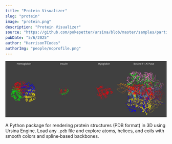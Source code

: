 ```yaml
---
title: "Protein Visualizer"
slug: "protein"
image: "protein.png"
description: "Protein Visualizer"
source: "https://github.com/pokepetter/ursina/blob/master/samples/particle_system.py"
pubDate: "5/6/2025"
author: "HarrisonTCodes"
authorImg: "people/noprofile.png"
---
```


![Protein Example](https://github.com/HarrisonTCodes/ursina-proteins/raw/main/assets/example.png)

A Python package for rendering protein structures (PDB format) in 3D using Ursina Engine. Load any `.pdb` file and explore atoms, helices, and coils with smooth colors and spline‐based backbones.